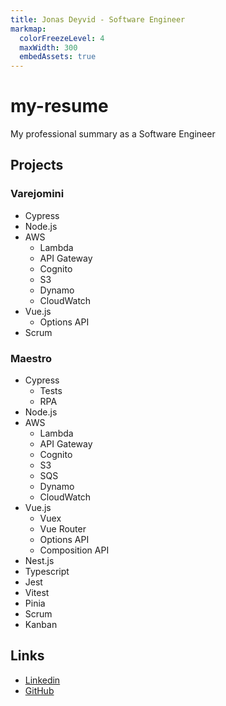 ```yaml
---
title: Jonas Deyvid - Software Engineer
markmap:
  colorFreezeLevel: 4
  maxWidth: 300
  embedAssets: true
---
```

# my-resume
My professional summary as a Software Engineer

## Projects

### Varejomini
- Cypress
- Node.js
- AWS
  - Lambda
  - API Gateway
  - Cognito
  - S3
  - Dynamo
  - CloudWatch
- Vue.js
  - Options API
- Scrum

### Maestro
- Cypress
  - Tests
  - RPA
- Node.js
- AWS
  - Lambda
  - API Gateway
  - Cognito
  - S3
  - SQS
  - Dynamo
  - CloudWatch
- Vue.js
  - Vuex
  - Vue Router
  - Options API
  - Composition API
- Nest.js
- Typescript
- Jest
- Vitest
- Pinia
- Scrum
- Kanban

## Links

- [Linkedin](https://www.linkedin.com/in/jonasdeyvid/)
- [GitHub](https://github.com/jonasdeyvid)
